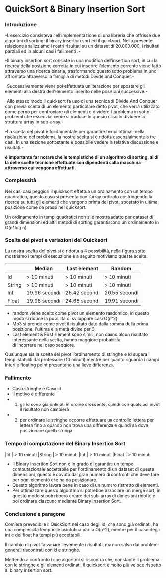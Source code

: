 # QuickSort & Binary Insertion Sort

### Introduzione

-L’esercizio consisteva nell’implementazione di una libreria che offrisse due algoritmi di sorting: il binary insertion sort ed il quicksort. Nella presente relazione analizziamo i nostri risultati su un dataset di 20.000.000, i risultati parziali ed in alcuni casi i fallimenti .-

-Il binary insertion sort consiste in una modifica dell’insertion sort, in cui la ricerca della posizione corretta in cui inserire l’elemento corrente viene fatto attraverso una ricerca binaria, trasformando questo sotto problema in uno affrontato attraverso la famiglia di metodi Divide and Conquer.-

-Successivamente viene poi effettuata un’iterazione per spostare gli elementi alla destra dell’elemento inserito nelle posizioni successive.-

-Allo stesso modo il quicksort fa uso di una tecnica di Divide And Conquer con previa scelta di un elemento particolare detto pivot, che verrà utilizzato come perno per confrontare gli elementi e dividere il problema in sotto-problemi che essenzialmente si traduce in questo caso in dividere la struttura array in sub-array.-

-La scelta del pivot è fondamentale per garantire tempi ottimali nella risoluzione del problema, la nostra scelta si è ridotta essenzialmente a tre casi. In una sezione sottostante è possibile vedere la relativa discussione e risultati.-

**è importante far notare che le tempistiche di un algoritmo di sorting, al di là delle scelte tecniche effettuate son dipendenti dalla macchina attraverso cui vengono effettuati.**

### Complessità

Nei casi casi peggiori il quicksort effettua un ordinamento con un tempo quadratico, questo caso si presenta con l’array ordinato costringendo la ricerca su tutti gli elementi che vengono prima del pivot, spostato in ultima posizione come da prassi nel quicksort.

Un ordinamento in tempi quadratici non si dimostra adatto per dataset di grandi dimensioni ed altri metodi di sorting garantiscono un ordinamento in  O(n*log n)


### Scelta del pivot e variazioni del Quicksort

La nostra scelta del pivot si è ridotta a 4 possibilità, nella figura sotto mostriamo i tempi di esecuzione e a seguito motiviamo queste scelte.

|           | Median            | Last element   | Random          |
| ---       | ---               | ---            | ---             |
| Id        |  > 10 minuti      | > 10 minuti    | > 10 minuti     |
| String    |  > 10 minuti      | > 10 minuti    | > 10 minuti     |
| Int       |  19.96 secondi    | 26.42 secondi  | 20.55 secondi   |
| Float     |  19.98 secondi    | 24.66 secondi  | 19.91 secondi   |

- random viene scelto come pivot un elemento randomico, in questo modo si riduce la possilità di sviluppare casi O(n^2).
- Mo3 si prende come pivot il risultato dato dalla somma della prima posizione, l'ultima e la metà divise per 3.
- Last element & First element sono simili, non danno alcun risultato interessante nella scelta, hanno maggiore probabilità         
    di incorrere nel caso peggiore.

Qualunque sia la scelta del pivot l’ordinamento  di stringhe e id supera i tempi stabiliti dal professore (10 minuti) mentre per quanto riguarda i campi interi e floating point presentano una lieve differenza.

### Fallimento

- Caso stringhe e Caso id
- Il motivo è differente:
- 1) gli id sono già ordinati in ordine crescente, quindi con qualsiasi pivot il risultato non cambierà
- 2) per ordinare le stringhe occorre effettuare un controllo lettera per lettera fino a quando non trova una differenza e quindi 
        sa dove posizionare quella stringa.


### Tempo di computazione del Binary Insertion Sort
|Id         |  > 10 minuti
|String     |  > 10 minuti
|Int        |  > 10 minuti
|Float      |  > 10 minuti

- Il Binary Insertion Sort non è in grado di garantire un tempo computazionale accettabile per l'ordinamento di un dataset di 
    queste dimensioni, questo è dovuto dal gran numero di confronti che deve fare per ogni elemento che ha da posizionare.
- Questo algoritmo lavora bene in caso di un numero ristretto di elementi.
- Per ottimizzare questo algoritmo si potrebbe associare un merge sort, in questo modo si potrebbero creare dei sub-array di 
    dimesioni ridotte e poi ordinare ciascuno mediante Binary Insertion Sort. 


### Conclusione e paragone

Com’era prevedibile il QuickSort nel caso degli id, che sono già ordinati, ha una complessità temporale asintotica pari a O(n^2), mentre per il caso degli int e dei float ha tempi più accettabili.

Il cambio di pivot fa variare lievemente i risultati, ma non salva dai problemi generali riscontrati con id e stringhe.

Mettendo a confronto i due algoritmi si riscontra che, nonstante il problema con le stringhe e gli elementi ordinati, il quicksort è molto più veloce rispetto al binary insertion sort.